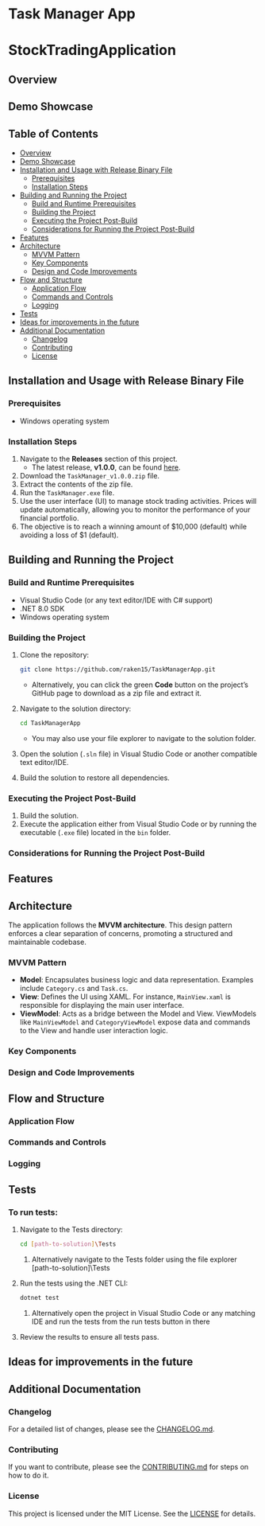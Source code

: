 # Task Manager App

# StockTradingApplication

## Overview


## Demo Showcase


## Table of Contents

- [Overview](#overview)
- [Demo Showcase](#demo-showcase)
- [Installation and Usage with Release Binary File](#installation-and-usage-with-release-binary-file)
  - [Prerequisites](#prerequisites)
  - [Installation Steps](#installation-steps)
- [Building and Running the Project](#building-and-running-the-project)
  - [Build and Runtime Prerequisites](#build-and-runtime-prerequisites)
  - [Building the Project](#building-the-project)
  - [Executing the Project Post-Build](#executing-the-project-post-build)
  - [Considerations for Running the Project Post-Build](#considerations-for-running-the-project-post-build)
- [Features](#features)
- [Architecture](#architecture)
  - [MVVM Pattern](#mvvm-pattern)
  - [Key Components](#key-components)
  - [Design and Code Improvements](#design-and-code-improvements)
- [Flow and Structure](#flow-and-structure)
  - [Application Flow](#application-flow)
  - [Commands and Controls](#commands-and-controls)
  - [Logging](#logging)
- [Tests](#tests)
- [Ideas for improvements in the future](#ideas-for-improvements-in-the-future)
- [Additional Documentation](#additional-documentation)
  - [Changelog](#changelog)
  - [Contributing](#contributing)
  - [License](#license)

## Installation and Usage with Release Binary File

### Prerequisites

- Windows operating system

### Installation Steps

1. Navigate to the **Releases** section of this project.
   - The latest release, **v1.0.0**, can be found [here](https://github.com/raken15/TaskManagerApp/releases/tag/v1.0.0).
2. Download the `TaskManager_v1.0.0.zip` file.
3. Extract the contents of the zip file.
5. Run the `TaskManager.exe` file.
6. Use the user interface (UI) to manage stock trading activities. Prices will update automatically, allowing you to monitor the performance of your financial portfolio.
7. The objective is to reach a winning amount of $10,000 (default) while avoiding a loss of $1 (default).

## Building and Running the Project

### Build and Runtime Prerequisites

- Visual Studio Code (or any text editor/IDE with C# support)
- .NET 8.0 SDK
- Windows operating system

### Building the Project

1. Clone the repository:
    ```bash
    git clone https://github.com/raken15/TaskManagerApp.git
    ```
   - Alternatively, you can click the green **Code** button on the project’s GitHub page to download as a zip file and extract it.
   
2. Navigate to the solution directory:
    ```bash
    cd TaskManagerApp
    ```
   - You may also use your file explorer to navigate to the solution folder.

3. Open the solution (`.sln` file) in Visual Studio Code or another compatible text editor/IDE.

4. Build the solution to restore all dependencies.

### Executing the Project Post-Build

1. Build the solution.
2. Execute the application either from Visual Studio Code or by running the executable (`.exe` file) located in the `bin` folder.
  
### Considerations for Running the Project Post-Build


## Features


## Architecture

The application follows the **MVVM architecture**. This design pattern enforces a clear separation of concerns, promoting a structured and maintainable codebase. 

### MVVM Pattern

- **Model**: Encapsulates business logic and data representation. Examples include `Category.cs` and `Task.cs`.
- **View**: Defines the UI using XAML. For instance, `MainView.xaml` is responsible for displaying the main user interface.
- **ViewModel**: Acts as a bridge between the Model and View. ViewModels like `MainViewModel` and `CategoryViewModel` expose data and commands to the View and handle user interaction logic.

### Key Components


### Design and Code Improvements


## Flow and Structure


### Application Flow


### Commands and Controls


### Logging


## Tests


### To run tests:

1. Navigate to the Tests directory:
    ```bash
    cd [path-to-solution]\Tests
    ```
    1. Alternatively navigate to the Tests folder using the file explorer [path-to-solution]\Tests

2. Run the tests using the .NET CLI:
    ```bash
    dotnet test
    ```
    1. Alternatively open the project in Visual Studio Code or any matching IDE and run the tests from the run tests button in there

3. Review the results to ensure all tests pass.

## Ideas for improvements in the future


## Additional Documentation

### Changelog
For a detailed list of changes, please see the [CHANGELOG.md](CHANGELOG.md).

### Contributing

If you want to contribute, please see the [CONTRIBUTING.md](CONTRIBUTING.md) for steps on how to do it.

### License

This project is licensed under the MIT License. See the [LICENSE](LICENSE) for details.
